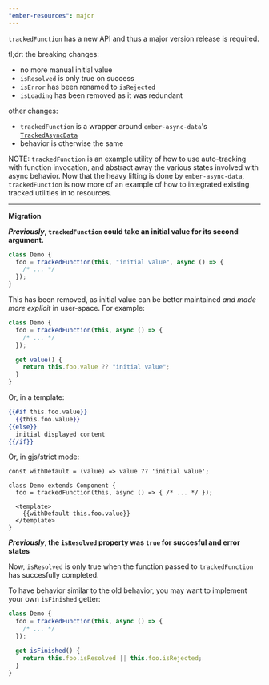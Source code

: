 ```yaml
---
"ember-resources": major
---
```


`trackedFunction` has a new API and thus a major version release is required.

tl;dr: the breaking changes:

- no more manual initial value
- `isResolved` is only true on success
- `isError` has been renamed to `isRejected`
- `isLoading` has been removed as it was redundant

other changes:

- `trackedFunction` is a wrapper around `ember-async-data`'s [`TrackedAsyncData`](https://github.com/tracked-tools/ember-async-data/blob/main/ember-async-data/src/tracked-async-data.ts)
- behavior is otherwise the same

NOTE: `trackedFunction` is an example utility of how to use auto-tracking with function invocation,
and abstract away the various states involved with async behavior. Now that the heavy lifting is done by `ember-async-data`,
`trackedFunction` is now more of an example of how to integrated existing tracked utilities in to resources.

---

**Migration**

**_Previously_, `trackedFunction` could take an initial value for its second argument.**

```js
class Demo {
  foo = trackedFunction(this, "initial value", async () => {
    /* ... */
  });
}
```

This has been removed, as initial value can be better maintained _and made more explicit_
in user-space. For example:

```js
class Demo {
  foo = trackedFunction(this, async () => {
    /* ... */
  });

  get value() {
    return this.foo.value ?? "initial value";
  }
}
```

Or, in a template:

```hbs
{{#if this.foo.value}}
  {{this.foo.value}}
{{else}}
  initial displayed content
{{/if}}
```

Or, in gjs/strict mode:

```gjs
const withDefault = (value) => value ?? 'initial value';

class Demo extends Component {
  foo = trackedFunction(this, async () => { /* ... */ });

  <template>
    {{withDefault this.foo.value}}
  </template>
}
```

**_Previously_, the `isResolved` property was `true` for succesful and error states**

Now, `isResolved` is only true when the function passed to `trackedFunction` has succesfully
completed.

To have behavior similar to the old behavior, you may want to implement your own `isFinished` getter:

```js
class Demo {
  foo = trackedFunction(this, async () => {
    /* ... */
  });

  get isFinished() {
    return this.foo.isResolved || this.foo.isRejected;
  }
}
```
